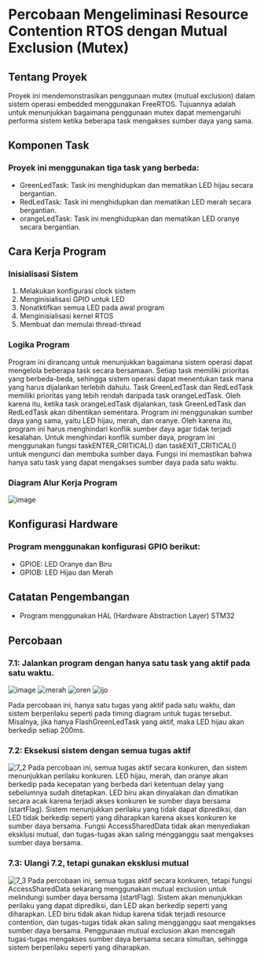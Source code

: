 # Percobaan Mengeliminasi Resource Contention RTOS dengan Mutual Exclusion (Mutex)
## Tentang Proyek
Proyek ini mendemonstrasikan penggunaan mutex (mutual exclusion) dalam sistem operasi embedded menggunakan FreeRTOS. Tujuannya adalah untuk menunjukkan bagaimana penggunaan mutex dapat memengaruhi performa sistem ketika beberapa task mengakses sumber daya yang sama. 

## Komponen Task
### Proyek ini menggunakan tiga task yang berbeda:
- GreenLedTask: Task ini menghidupkan dan mematikan LED hijau secara bergantian.
- RedLedTask: Task ini menghidupkan dan mematikan LED merah secara bergantian.
- orangeLedTask: Task ini menghidupkan dan mematikan LED oranye secara bergantian.

## Cara Kerja Program
### Inisialisasi Sistem
1. Melakukan konfigurasi clock sistem
2. Menginisialisasi GPIO untuk LED
3. Nonatktifkan semua LED pada awal program
4. Menginisialisasi kernel RTOS
5. Membuat dan memulai thread-thread

### Logika Program
Program ini dirancang untuk menunjukkan bagaimana sistem operasi dapat mengelola beberapa task secara bersamaan. Setiap task memiliki prioritas yang berbeda-beda, sehingga sistem operasi dapat menentukan task mana yang harus dijalankan terlebih dahulu.
Task GreenLedTask dan RedLedTask memiliki prioritas yang lebih rendah daripada task orangeLedTask. Oleh karena itu, ketika task orangeLedTask dijalankan, task GreenLedTask dan RedLedTask akan dihentikan sementara.
Program ini menggunakan sumber daya yang sama, yaitu LED hijau, merah, dan oranye. Oleh karena itu, program ini harus menghindari konflik sumber daya agar tidak terjadi kesalahan.
Untuk menghindari konflik sumber daya, program ini menggunakan fungsi taskENTER_CRITICAL() dan taskEXIT_CRITICAL() untuk mengunci dan membuka sumber daya. Fungsi ini memastikan bahwa hanya satu task yang dapat mengakses sumber daya pada satu waktu.

### Diagram Alur Kerja Program
![image](https://github.com/user-attachments/assets/ba465353-f51c-4200-a4d0-6c9c2c450dd0)

## Konfigurasi Hardware
### Program menggunakan konfigurasi GPIO berikut:
 - GPIOE: LED Oranye dan Biru
 - GPIOB: LED Hijau dan Merah

## Catatan Pengembangan
- Program menggunakan HAL (Hardware Abstraction Layer) STM32

## Percobaan
### 7.1: Jalankan program dengan hanya satu task yang aktif pada satu waktu.
![image](https://github.com/user-attachments/assets/0cfcded6-6448-4e34-8fb0-31975732123f)
![merah](https://github.com/user-attachments/assets/d53b3664-5843-4dd8-8914-2ab1267761d3)
![oren](https://github.com/user-attachments/assets/640927f6-4094-4ba8-9d11-977d57296657)
![ijo](https://github.com/user-attachments/assets/4d3cbbdf-4db4-46ed-95f3-1ab21abee303)


Pada percobaan ini, hanya satu tugas yang aktif pada satu waktu, dan sistem berperilaku seperti pada timing diagram untuk tugas tersebut. Misalnya, jika hanya FlashGreenLedTask yang aktif, maka LED hijau akan berkedip setiap 200ms.

### 7.2: Eksekusi sistem dengan semua tugas aktif
![7_2](https://github.com/user-attachments/assets/fc96bdba-ef01-4af7-b827-7419480d479b)
Pada percobaan ini, semua tugas aktif secara konkuren, dan sistem menunjukkan perilaku konkuren. LED hijau, merah, dan oranye akan berkedip pada kecepatan yang berbeda dari ketentuan delay yang sebelumnya sudah ditetapkan. LED biru akan dinyalakan dan dimatikan secara acak karena terjadi akses konkuren ke sumber daya bersama (startFlag). Sistem menunjukkan perilaku yang tidak dapat diprediksi, dan LED tidak berkedip seperti yang diharapkan karena akses konkuren ke sumber daya bersama. Fungsi AccessSharedData tidak akan menyediakan eksklusi mutual, dan tugas-tugas akan saling mengganggu saat mengakses sumber daya bersama.

### 7.3: Ulangi 7.2, tetapi gunakan eksklusi mutual
![7_3](https://github.com/user-attachments/assets/3c745955-e43b-40f7-86cc-5d86b358f6fd)
Pada percobaan ini, semua tugas aktif secara konkuren, tetapi fungsi AccessSharedData sekarang menggunakan mutual exclusion untuk melindungi sumber daya bersama (startFlag). Sistem akan menunjukkan perilaku yang dapat diprediksi, dan LED akan berkedip seperti yang diharapkan. LED biru tidak akan hidup karena tidak terjadi resource contention, dan tugas-tugas tidak akan saling mengganggu saat mengakses sumber daya bersama. Penggunaan mutual exclusion akan mencegah tugas-tugas mengakses sumber daya bersama secara simultan, sehingga sistem berperilaku seperti yang diharapkan.
